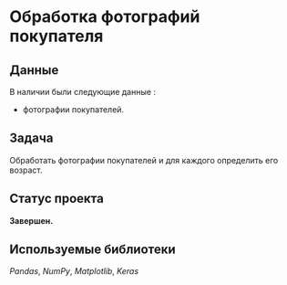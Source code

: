 # Обработка фотографий покупателя


## Данные

В наличии были следующие данные :
- фотографии покупателей.

## Задача
  
Обработать фотографии покупателей и для каждого определить его возраст.

## Статус проекта

**Завершен.**

## Используемые библиотеки
*Pandas*, *NumPy*, *Matplotlib*, *Keras*

